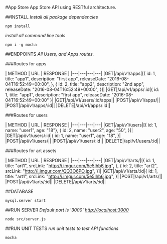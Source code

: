 #App Store
App Store API using RESTful architecture.

##INSTALL
*Install all package dependencies*
```
npm install
```

*install all command line tools*
```
npm i -g mocha
```

##ENDPOINTS
*All Users, and Apps routes.*

###Routes for apps

| METHOD | URL | RESPONSE |
|---|---|---|---|
|GET|/api/v1/apps|[{ id: 1, title: "app1", description: "first app", releaseDate: "2016-08-04T16:52:49+00:00", }, { id: 2, title: "app2", description: "2nd app", releaseDate: "2016-08-04T16:52:49+00:00", }]|
|GET|/api/v1/apps/:id|{ id: 1, title: "app1", description: "first app", releaseDate: "2016-08-04T16:52:49+00:00" }|
|GET|/api/v1/users/:id/apps||
|POST|/api/v1/apps/||
|POST|/api/v1/apps/:id||
|DELETE|/api/v1/apps/:id||

###Routes for users

| METHOD | URL | RESPONSE |
|---|---|---|---|
|GET|/api/v1/users|[{ id: 1, name: "user1", age: "18"}, { id: 2, name: "user2", age: "50", }]|
|GET|/api/v1/users/:id|{ id: 1, name: "user1", age: "18", }|
|POST|/api/v1/users/||
|POST|/api/v1/users/:id||
|DELETE|/api/v1/users/:id||

###Routes for art assets

| METHOD | URL | RESPONSE |
|---|---|---|---|
|GET|/api/v1/arts/|[{ id: 1, title: "art1", srcLink: "http://i.imgur.com/5e5Ihb6.jpg", }, { id: 2, title: "art2", srcLink: "http://i.imgur.com/QQ3O6PO.jpg", }]|
|GET|/api/v1/arts/:id|{ id: 1, title: "art1", srcLink: "http://i.imgur.com/5e5Ihb6.jpg", }|
|POST|/api/v1/arts/||
|POST|/api/v1/arts/:id||
|DELETE|/api/v1/arts/:id||

##DATABASE
```
mysql.server start
```

##RUN SERVER
*Default port is '3000' [http://localhost:3000](http://localhost:3000)*

```
node src/server.js
```

##RUN UNIT TESTS
*run unit tests to test API functions*
```
mocha
```
